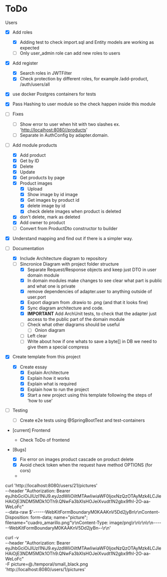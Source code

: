 # ToDo

Users

- [X] Add roles
  - [X] Adding test to check import.sql and Entity models are working as expected
  - [ ] Only user_admin role can add new roles to users

- [X] Add register
  - [X] Search roles in JWTFilter
  - [X] Check protection by different roles, for example /add-product, /auth/users/all

- [X] use docker Postgres containers for tests

- [X] Pass Hashing to user module so the check happen inside this module

- [ ] Fixes
  - [ ] Show error to user when hit with two slashes ex. '<http://localhost:8080//products>'
  - [ ] Separate in AuthConfig by adapter.domain.

- [ ] Add module products
  - [X] Add product
  - [X] Get by ID
  - [X] Delete
  - [X] Update
  - [X] Get products by page
  - [X] Product images
    - [X] Upload
    - [X] Show image by id image
    - [X] Get images by product id
    - [X] delete image by id
    - [X] check delete images when product is deleted
  - [X] don't delete, mark as deleted
  - [X] Add owner to product
  - [ ] Convert from ProductDto constructor to builder

- [X] Understand mapping and find out if there is a simpler way.

- [ ] Documentation
  - [X] Include Architecture diagram to repository
  - [ ] Sincronice Diagram with project folder structure
    - [X] Separate Request/Response objects and keep just DTO in user domain module
    - [X] In domain modules make changes to see clear what part is public and what one is private
    - [X] remove dependencies of adapter.user to anything outside of user.port
    - [X] Export diagram from .drawio to .png (and that it looks fine)
    - [X] Sync diagram architecture and code.
    - [X] **IMPORTANT** Add ArchUnit tests, to check that the adapter just access to the public part of the domain module
    - [ ] Check what other diagrams should be useful
      - [ ] Onion diagram
    - [ ] Left clear
    - [ ] Write about how if one whats to save a byte[] in DB we need to give them a special compress

- [X] Create template from this project
  - [X] Create essay
    - [X] Explain Architecture
    - [X] Explain how it works
    - [X] Explain what is required
    - [X] Explain how to run the project
    - [X] Start a new project using this template following the steps of 'how to use'

- [ ] Testing
  - [ ] Create e2e tests using @SpringBootTest and test-containers

- [current] Frontend
  - Check ToDo of frontend

- [Bugs]
  - [X] Fix error on images product cascade on product delete
  - [X] Avoid check token when the request have method OPTIONS (for cors)
  - 

curl 'http://localhost:8080/users/21/pictures' \
  --header "Authorization: Bearer eyJhbGciOiJIUzI1NiJ9.eyJzdWIiOiItMTAwIiwiaWF0IjoxNzQzOTAyMzk4LCJleHAiOjE3NDM5MDk1OTh9.QNwFa3bXIsHOJeiXvudt1N2gbx9fhI-2O-aa-WeLoFc" \
  --data-raw $'------WebKitFormBoundaryM0KAAKnV5Dd2jyBn\r\nContent-Disposition: form-data; name="picture"; filename="cuadro_amarillo.png"\r\nContent-Type: image/png\r\n\r\n\r\n------WebKitFormBoundaryM0KAAKnV5Dd2jyBn--\r\n'


curl -v \
  --header "Authorization: Bearer eyJhbGciOiJIUzI1NiJ9.eyJzdWIiOiItMTAwIiwiaWF0IjoxNzQzOTAyMzk4LCJleHAiOjE3NDM5MDk1OTh9.QNwFa3bXIsHOJeiXvudt1N2gbx9fhI-2O-aa-WeLoFc" \
  -F picture=@./temporal/small_black.png  \
  'http://localhost:8080/users/1/pictures'